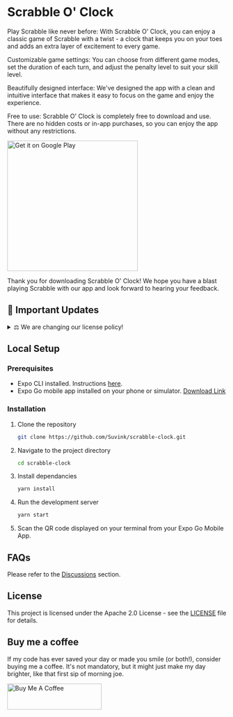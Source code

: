 # Scrabble O' Clock

Play Scrabble like never before: With Scrabble O' Clock, you can enjoy a classic game of Scrabble with a twist - a clock that keeps you on your toes and adds an extra layer of excitement to every game.

Customizable game settings: You can choose from different game modes, set the duration of each turn, and adjust the penalty level to suit your skill level.

Beautifully designed interface: We've designed the app with a clean and intuitive interface that makes it easy to focus on the game and enjoy the experience.

Free to use: Scrabble O' Clock is completely free to download and use. There are no hidden costs or in-app purchases, so you can enjoy the app without any restrictions.

<a href='https://play.google.com/store/apps/details?id=com.suvink.scrabble_o_clock&utm_source=github&pcampaignid=pcampaignidMKT-Other-global-all-co-prtnr-py-PartBadge-Mar2515-1'><img width="300" alt='Get it on Google Play' src='https://play.google.com/intl/en_us/badges/static/images/badges/en_badge_web_generic.png'/></a>

Thank you for downloading Scrabble O' Clock! We hope you have a blast playing Scrabble with our app and look forward to hearing your feedback.

## 🚧 Important Updates
<details>
  <summary>⚖️ We are changing our license policy!</summary>

  We have recently updated the [license for this project](./LICENCE) from the Apache License to the Attribution-NonCommercial-ShareAlike 4.0 International (CC BY-NC-SA 4.0).
  #### Why the change?
   This change was made to ensure that our work remains freely available and beneficial to the community, while protecting it from unauthorized commercial use. We have noticed instances where modified versions of our project (source code) were being sold, potentially scamming users by charging for something that was intended to be free.
   #### What does this mean for you?
   <ul>
      <li><b>Free for Non-Commercial Use:</b>You are welcome to use, modify, and share this project for any non-commercial purposes.</li>
      <li><b>Attribution Required:</b> Please give appropriate credit, provide a link to the license, and indicate if changes were made.</li>
      <li><b>ShareAlike:</b> If you remix, transform, or build upon the material, you must distribute your contributions under the same license as the original.</li>
      <li><b>Commercial Use:</b> For any commercial use, please contact us for permission.</li>
   </ul>
   We believe this change will help protect the integrity of our work and ensure it continues to serve the community in the best way possible. Thank you for your understanding and continued support!
</details>

## Local Setup

### Prerequisites
- Expo CLI installed. Instructions [here](https://docs.expo.dev/get-started/installation/).
- Expo Go mobile app installed on your phone or simulator. [Download Link](https://play.google.com/store/apps/details?id=host.exp.exponent)

### Installation

1. Clone the repository
   ```bash
   git clone https://github.com/Suvink/scrabble-clock.git
   ```
3. Navigate to the project directory
   
   ```bash
   cd scrabble-clock
   ```
   
5. Install dependancies
   
   ```bash
   yarn install
   ```
   
7. Run the development server
   
   ```bash
   yarn start
   ```
   
9. Scan the QR code displayed on your terminal from your Expo Go Mobile App.

## FAQs
Please refer to the [Discussions](https://github.com/Suvink/scrabble-clock/discussions) section.

## License
This project is licensed under the Apache 2.0 License - see the [LICENSE](https://github.com/Suvink/scrabble-clock/blob/master/LICENCE) file for details.

## Buy me a coffee

If my code has ever saved your day or made you smile (or both!), consider buying me a coffee. It's not mandatory, but it might just make my day brighter, like that first sip of morning joe.

<a href="https://www.buymeacoffee.com/suvink" target="_blank"><img src="https://cdn.buymeacoffee.com/buttons/v2/default-yellow.png" alt="Buy Me A Coffee" style="height: 60px !important;width: 217px !important;" ></a>
